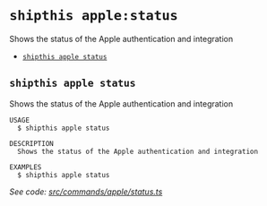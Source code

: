 `shipthis apple:status`
=======================

Shows the status of the Apple authentication and integration

* [`shipthis apple status`](#shipthis-apple-status)

## `shipthis apple status`

Shows the status of the Apple authentication and integration

```
USAGE
  $ shipthis apple status

DESCRIPTION
  Shows the status of the Apple authentication and integration

EXAMPLES
  $ shipthis apple status
```

_See code: [src/commands/apple/status.ts](https://gitlab.com/shipthis.cc/shipthis-cli/blob/v0.0.8/src/commands/apple/status.ts)_
